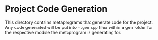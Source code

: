 # Project Code Generation

This directory contains metaprograms that generate code for the project.
Any code generated will be put into `*.gen.cpp` files within a gen folder for the respective module the metaprogram is generating for.
